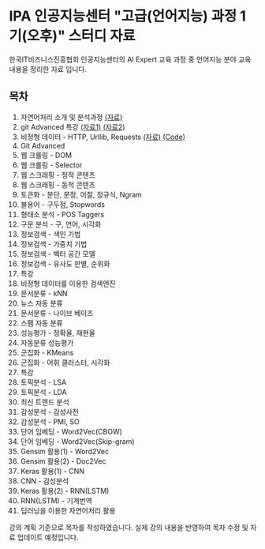 # IPA 인공지능센터 "고급(언어지능) 과정 1기(오후)" 스터디 자료

한국IT비즈니스진흥협회 인공지능센터의 AI Expert 교육 과정 중 언어지능 분야 교육 내용을 정리한 자료 입니다.

## 목차

1. 자연어처리 소개 및 분석과정 [(자료)](./documents/01\.%20NLP%20-%20자연어처리%20소개%20및%20분석과정.pptx)
1. git Advanced 특강 [(자료1)](./documents/오픈소스개발방식_QA통합_git_advanced.pdf) [(자료2)](./documents/Git-training-v3.pdf)
1. 비정형 데이터 - HTTP, Urllib, Requests [(자료)](./documents/02\.%20HTTP%20-%20비정형%20데이터%20-%20HTTP_Urllib_Requests.pptx) [(Code)](HTTP.ipynb)
1. Git Advanced
1. 웹 크롤링 - DOM
1. 웹 크롤링 - Selector
1. 웹 스크래핑 - 정적 콘텐츠
1. 웹 스크래핑 - 동적 콘텐츠
1. 토큰화 - 문단, 문장, 어절, 정규식, Ngram
1. 불용어 - 구두점, Stopwords
1. 형태소 분석 - POS Taggers
1. 구문 분석 - 구, 연어, 시각화
1. 정보검색 - 색인 기법
1. 정보검색 - 가중치 기법
1. 정보검색 - 벡터 공간 모델
1. 정보검색 - 유사도 판별, 순위화
1. 특강
1. 비정형 데이터를 이용한 검색엔진
1. 문서분류 - kNN
1. 뉴스 자동 분류
1. 문서분류 - 나이브 베이즈
1. 스팸 자동 분류
1. 성능평가 - 정확율, 재현율
1. 자동분류 성능평가
1. 군집화 - KMeans
1. 군집화 - 어휘 클러스터, 시각화
1. 특강
1. 토픽분석 - LSA
1. 토픽분석 - LDA
1. 최신 트렌드 분석
1. 감성분석 - 감성사전
1. 감성분석 - PMI, SO
1. 단어 임베딩 - Word2Vec(CBOW)
1. 단어 임베딩 - Word2Vec(Skip-gram)
1. Gensim 활용(1) - Word2Vec
1. Gensim 활용(2) - Doc2Vec
1. Keras 활용(1) - CNN
1. CNN - 감성분석
1. Keras 활용(2) - RNN(LSTM)
1. RNN(LSTM) - 기계번역
1. 딥러닝을 이용한 자연어처리 활용

강의 계획 기준으로 목차를 작성하였습니다. 실제 강의 내용을 반영하여 목차 수정 및 자료 업데이트 예정입니다.
